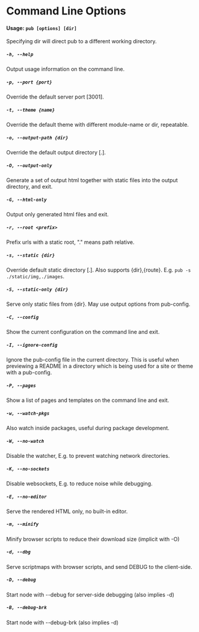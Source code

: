# Command Line Options

#### Usage: `pub [options] [dir]`
Specifying dir will direct pub to a different working directory.

##### `-h, --help`
Output usage information on the command line.

##### `-p, --port {port}`
Override the default server port [3001].

##### `-t, --theme {name}`
Override the default theme with different module-name or dir, repeatable.

##### `-o, --output-path {dir}`
Override the default output directory [.].

##### `-O, --output-only`
Generate a set of output html together with static files into the output directory, and exit.

##### `-G, --html-only`
Output only generated html files and exit.

##### `-r, --root <prefix>`
Prefix urls with a static root, "." means path relative.

##### `-s, --static {dir}`
Override default static directory [.].
Also supports {dir},{route}.  E.g. `pub -s ./static/img,./images`.

##### `-S, --static-only {dir}`
Serve only static files from {dir}. May use output options from pub-config.

##### `-C, --config`
Show the current configuration on the command line and exit.

##### `-I, --ignore-config`
Ignore the pub-config file in the current directory. This is useful when previewing a README in a directory which is being used for a site or theme with a pub-config.

##### `-P, --pages`
Show a list of pages and templates on the command line and exit.

##### `-w, --watch-pkgs`
Also watch inside packages, useful during package development.

##### `-W, --no-watch`
Disable the watcher, E.g. to prevent watching network directories.

##### `-K, --no-sockets`
Disable websockets, E.g. to reduce noise while debugging.

##### `-E, --no-editor`
Serve the rendered HTML only, no built-in editor.

##### `-m, --minify`
Minify browser scripts to reduce their download size (implicit with -O)

##### `-d, --dbg`
Serve scriptmaps with browser scripts, and send DEBUG to the client-side.

##### `-D, --debug`
Start node with --debug for server-side debugging (also implies -d)

##### `-B, --debug-brk`
Start node with --debug-brk (also implies -d)
